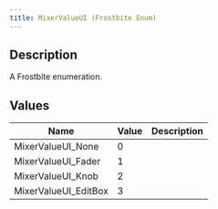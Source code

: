 ```yaml
---
title: MixerValueUI (Frostbite Enum)
---
```

## Description

A Frostbite enumeration.

## Values

| Name                  | Value | Description |
| --------------------- | ----- | ----------- |
| MixerValueUI\_None    | 0     |             |
| MixerValueUI\_Fader   | 1     |             |
| MixerValueUI\_Knob    | 2     |             |
| MixerValueUI\_EditBox | 3     |             |
